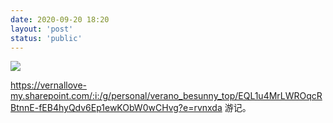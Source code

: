 ```yaml
---
date: 2020-09-20 18:20
layout: 'post'
status: 'public'
---
```


![](https://vernallove.com/Material/Photos/camera-5149838.jpg)

https://vernallove-my.sharepoint.com/:i:/g/personal/verano_besunny_top/EQL1u4MrLWROqcRBtnnE-fEB4hyQdv6Ep1ewKObW0wCHvg?e=rvnxda
游记。